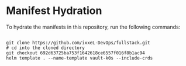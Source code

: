 
# Manifest Hydration

To hydrate the manifests in this repository, run the following commands:

```shell

git clone https://github.com/ixxeL-DevOps/fullstack.git
# cd into the cloned directory
git checkout 692d63725ba753f1642618ce6557f016f8b1ac94
helm template . --name-template vault-k0s --include-crds
```